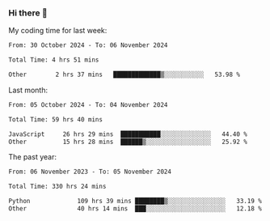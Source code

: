 ### Hi there 👋

My coding time for last week:

<!--START_SECTION:week-->

```txt
From: 30 October 2024 - To: 06 November 2024

Total Time: 4 hrs 51 mins

Other        2 hrs 37 mins   █████████████▒░░░░░░░░░░░   53.98 %
```

<!--END_SECTION:week-->

Last month:

<!--START_SECTION:month-->

```txt
From: 05 October 2024 - To: 04 November 2024

Total Time: 59 hrs 40 mins

JavaScript     26 hrs 29 mins  ███████████░░░░░░░░░░░░░░   44.40 %
Other          15 hrs 28 mins  ██████▒░░░░░░░░░░░░░░░░░░   25.92 %
```

<!--END_SECTION:month-->

The past year:

<!--START_SECTION:year-->

```txt
From: 06 November 2023 - To: 05 November 2024

Total Time: 330 hrs 24 mins

Python             109 hrs 39 mins ████████▒░░░░░░░░░░░░░░░░   33.19 %
Other              40 hrs 14 mins  ███░░░░░░░░░░░░░░░░░░░░░░   12.18 %
```

<!--END_SECTION:year-->
